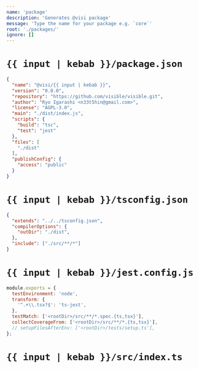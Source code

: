```yaml
---
name: 'package'
description: 'Generates @visi package'
message: 'Type the name for your package e.g. `core`'
root: './packages/'
ignore: []
---
```


# `{{ input | kebab }}/package.json`
```json
{
  "name": "@visi/{{ input | kebab }}",
  "version": "0.0.0",
  "repository": "https://github.com/visible/visible.git",
  "author": "Ryo Igarashi <n33t5hin@gmail.com>",
  "license": "AGPL-3.0",
  "main": "./dist/index.js",
  "scripts": {
    "build": "tsc",
    "test": "jest"
  },
  "files": [
    "./dist"
  ],
  "publishConfig": {
    "access": "public"
  }
}
```

# `{{ input | kebab }}/tsconfig.json`
```json
{
  "extends": "../../tsconfig.json",
  "compilerOptions": {
    "outDir": "./dist",
  },
  "include": ["./src/**/*"]
}
```

# `{{ input | kebab }}/jest.config.js`
```js
module.exports = {
  testEnvironment: 'node',
  transform: {
    '^.+\\.tsx?$': 'ts-jest',
  },
  testMatch: ['<rootDir>/src/**/*.spec.{ts,tsx}'],
  collectCoverageFrom: ['<rootDir>/src/**/*.{ts,tsx}'],
  // setupFilesAfterEnv: ['<rootDir>/tests/setup.ts'],
};
```

# `{{ input | kebab }}/src/index.ts`
```ts

```
